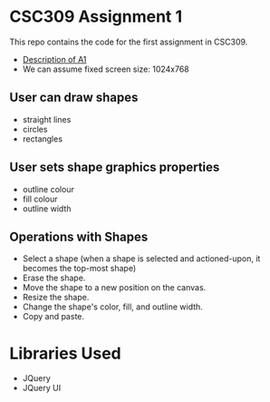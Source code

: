 CSC309 Assignment 1
====================

This repo contains the code for the first assignment in CSC309.

* [Description of A1](http://www.cs.toronto.edu/~delara/courses/csc309/)
* We can assume fixed screen size: 1024x768

## User can draw shapes

* straight lines
* circles
* rectangles

## User sets shape graphics properties

* outline colour
* fill colour
* outline width

## Operations with Shapes

* Select a shape (when a shape is selected and actioned-upon, it becomes the top-most shape)
* Erase the shape.
* Move the shape to a new position on the canvas.
* Resize the shape.
* Change the shape's color, fill, and outline width.
* Copy and paste. 



# Libraries Used

* JQuery
* JQuery UI
